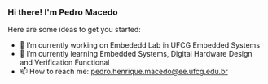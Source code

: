 ### Hi there! I'm Pedro Macedo

Here are some ideas to get you started:

- 🔭 I’m currently working on Embededd Lab in UFCG Embedded Systems
- 🌱 I’m currently learning Embedded Systems, Digital Hardware Design and Verification Functional
- 📫 How to reach me: pedro.henrique.macedo@ee.ufcg.edu.br

<div>
  <a ref = "https://www.linkedin.com/in/opedromacedo/"/>
</div>
